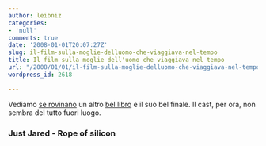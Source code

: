 ```yaml
---
author: leibniz
categories:
- 'null'
comments: true
date: '2008-01-01T20:07:27Z'
slug: il-film-sulla-moglie-delluomo-che-viaggiava-nel-tempo
title: Il film sulla moglie dell'uomo che viaggiava nel tempo
url: "/2008/01/01/il-film-sulla-moglie-delluomo-che-viaggiava-nel-tempo/"
wordpress_id: 2618

---
```

Vediamo [se rovinano](https://justjared.buzznet.com/2007/12/31/time-travelers-wife-movie-stills/) un altro [bel libro](https://www.bol.it/libri/scheda/ea978880453483.html) e il suo bel finale. Il cast, per ora, non sembra del tutto fuori luogo.


### Just Jared - Rope of silicon
